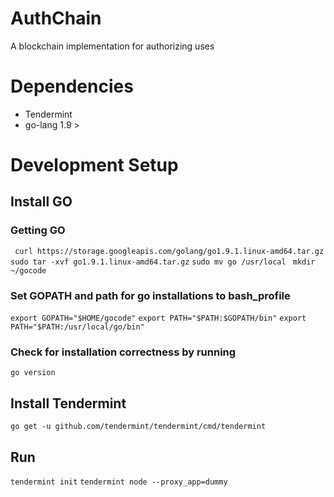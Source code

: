 # AuthChain
A blockchain implementation for authorizing uses

# Dependencies
* Tendermint
* go-lang 1.9 >

# Development Setup

## Install GO

### Getting GO
`` curl https://storage.googleapis.com/golang/go1.9.1.linux-amd64.tar.gz``
`sudo tar -xvf go1.9.1.linux-amd64.tar.gz`
`sudo mv go /usr/local`
` mkdir ~/gocode`

### Set GOPATH and path for go installations to bash_profile

`export GOPATH="$HOME/gocode"`
`export PATH="$PATH:$GOPATH/bin"`
`export PATH="$PATH:/usr/local/go/bin"`

### Check for installation correctness by running

`go version`

## Install Tendermint

`go get -u github.com/tendermint/tendermint/cmd/tendermint`
## Run
`tendermint init`
`tendermint node --proxy_app=dummy`
